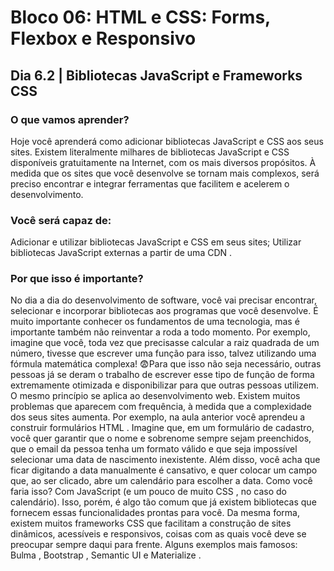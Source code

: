 # Bloco 06: HTML e CSS: Forms, Flexbox e Responsivo
## Dia 6.2 | Bibliotecas JavaScript e Frameworks CSS

### O que vamos aprender?
Hoje você aprenderá como adicionar bibliotecas JavaScript e CSS aos seus sites.
Existem literalmente milhares de bibliotecas JavaScript e CSS disponíveis gratuitamente na Internet, com os mais diversos propósitos. À medida que os sites que você desenvolve se tornam mais complexos, será preciso encontrar e integrar ferramentas que facilitem e acelerem o desenvolvimento.

### Você será capaz de:
Adicionar e utilizar bibliotecas JavaScript e CSS em seus sites;
Utilizar bibliotecas JavaScript externas a partir de uma CDN .

### Por que isso é importante?
No dia a dia do desenvolvimento de software, você vai precisar encontrar, selecionar e incorporar bibliotecas aos programas que você desenvolve. É muito importante conhecer os fundamentos de uma tecnologia, mas é importante também não reinventar a roda a todo momento. Por exemplo, imagine que você, toda vez que precisasse calcular a raiz quadrada de um número, tivesse que escrever uma função para isso, talvez utilizando uma fórmula matemática complexa! 😨Para que isso não seja necessário, outras pessoas já se deram o trabalho de escrever esse tipo de função de forma extremamente otimizada e disponibilizar para que outras pessoas utilizem.
O mesmo princípio se aplica ao desenvolvimento web. Existem muitos problemas que aparecem com frequência, à medida que a complexidade dos seus sites aumenta. Por exemplo, na aula anterior você aprendeu a construir formulários HTML . Imagine que, em um formulário de cadastro, você quer garantir que o nome e sobrenome sempre sejam preenchidos, que o email da pessoa tenha um formato válido e que seja impossível selecionar uma data de nascimento inexistente. Além disso, você acha que ficar digitando a data manualmente é cansativo, e quer colocar um campo que, ao ser clicado, abre um calendário para escolher a data. Como você faria isso? Com JavaScript (e um pouco de muito CSS , no caso do calendário). Isso, porém, é algo tão comum que já existem bibliotecas que fornecem essas funcionalidades prontas para você.
Da mesma forma, existem muitos frameworks CSS que facilitam a construção de sites dinâmicos, acessíveis e responsivos, coisas com as quais você deve se preocupar sempre daqui para frente. Alguns exemplos mais famosos: Bulma , Bootstrap , Semantic UI e Materialize .